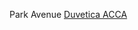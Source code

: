 Park Avenue
 <a href="http://www.singladentalcare.com/shoponlinejp.asp?cheap=shop/115288/products-fl66.html" title="Duvetica ACCA">Duvetica ACCA</a>